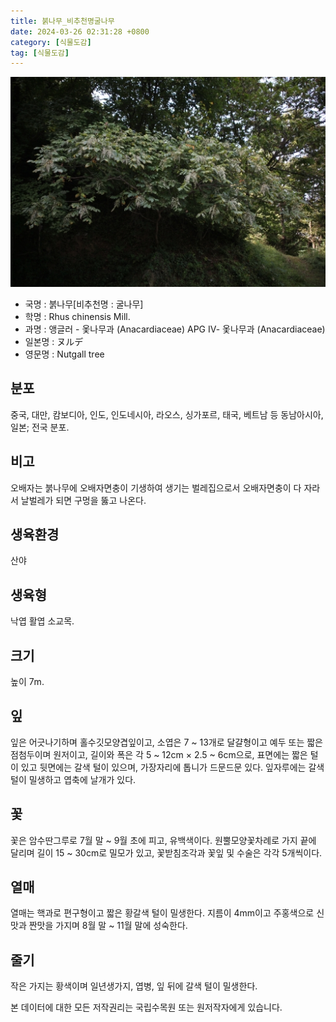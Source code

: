 ```yaml
---
title: 붉나무_비추천명굴나무
date: 2024-03-26 02:31:28 +0800
category: [식물도감]
tag: [식물도감]
---
```




![붉나무[비추천명 : 굴나무]](/assets/img/fileUpload/plants/basic/Anacardiaceae/Rhus/17047/17047_9_th2.JPG)
- 국명 : 붉나무[비추천명 : 굴나무]
- 학명 : Rhus chinensis Mill.
- 과명 : 앵글러 - 옻나무과 (Anacardiaceae) APG Ⅳ- 옻나무과 (Anacardiaceae)
- 일본명 : ヌルデ
- 영문명 : Nutgall tree


## 분포
중국, 대만, 캄보디아, 인도, 인도네시아, 라오스, 싱가포르, 태국, 베트남 등 동남아시아, 일본; 전국 분포.
## 비고
오배자는 붉나무에 오배자면충이 기생하여 생기는 벌레집으로서 오배자면충이 다 자라서 날벌레가 되면 구멍을 뚫고 나온다.
## 생육환경
산야
## 생육형
낙엽 활엽 소교목.
## 크기
높이 7m.
## 잎
잎은 어긋나기하며 홀수깃모양겹잎이고, 소엽은 7 ~ 13개로 달걀형이고 예두 또는 짧은 점첨두이며 원저이고, 길이와 폭은 각 5 ~ 12cm × 2.5 ~ 6cm으로, 표면에는 짧은 털이 있고 뒷면에는 갈색 털이 있으며, 가장자리에 톱니가 드문드문 있다.  잎자루에는 갈색 털이 밀생하고 엽축에 날개가 있다.
## 꽃
꽃은 암수딴그루로 7월 말 ~ 9월 초에 피고, 유백색이다.  원뿔모양꽃차례로 가지 끝에 달리며 길이 15 ~ 30cm로 밀모가 있고, 꽃받침조각과 꽃잎 및 수술은 각각 5개씩이다.
## 열매
열매는 핵과로 편구형이고 짧은 황갈색 털이 밀생한다.  지름이 4mm이고 주홍색으로 신맛과 짠맛을 가지며 8월 말 ~ 11월 말에 성숙한다.
## 줄기
작은 가지는 황색이며 일년생가지, 엽병, 잎 뒤에 갈색 털이 밀생한다.






본 데이터에 대한 모든 저작권리는 국립수목원 또는 원저작자에게 있습니다.
